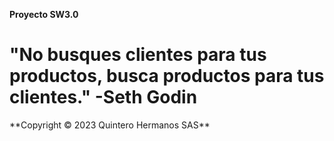 **Proyecto SW3.0**
<h1>"No busques clientes para tus productos, busca productos para tus clientes." -Seth Godin</h1>
**Copyright © 2023 Quintero Hermanos SAS**


